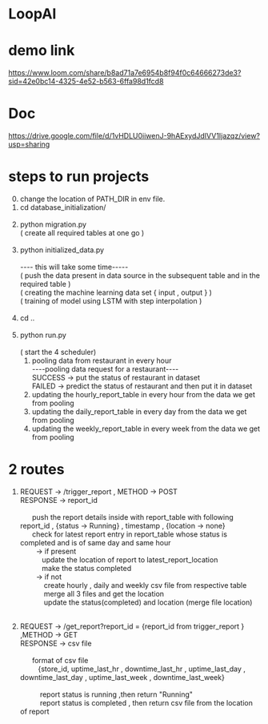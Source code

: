 # LoopAI

# demo link
  https://www.loom.com/share/b8ad71a7e6954b8f94f0c64666273de3?sid=42e0bc14-4325-4e52-b563-6ffa98d1fcd8

# Doc
  https://drive.google.com/file/d/1vHDLU0iiwenJ-9hAExydJdIVV1Ijazqz/view?usp=sharing

# steps to run projects
0) change the location of PATH_DIR in env file.
1) cd database_initialization/<br/><br/>
2) python migration.py<br/>
  ( create all required tables at one go )<br/><br/>
4) python initialized_data.py <br/><br/>
   ---- this will take some time-----<br/>
   ( push the data present in data source in the subsequent table and in the required table )<br/>
   ( creating the machine learning data set { input , output } )<br/>
   ( training of model using  LSTM  with step interpolation ) <br/><br/>
6) cd .. <br/><br/>
7) python run.py  <br/><br/>
   ( start the 4 scheduler) <br/>
      1) pooling data from restaurant in every hour <br/>
           ----pooling data request for a restaurant----<br/>
           SUCCESS ->  put the status of restaurant in dataset<br/>
           FAILED -> predict the status of restaurant and then put it in dataset<br/>
      3) updating the hourly_report_table in every hour from the data we get from pooling
      4) updating the daily_report_table in every day from the data we get from pooling
      5) updating the weekly_report_table in every week from the data we get from pooling
  


# 2 routes  
1)
     REQUEST ->  /trigger_report , METHOD -> POST <br/>
     RESPONSE -> report_id <br/><br/>
       &nbsp;&nbsp; &nbsp;&nbsp;  push the report details inside with report_table with following report_id  , {status -> Running} , timestamp , {location -> none}<br/>
        &nbsp;&nbsp; &nbsp;&nbsp; check for latest report entry in report_table whose status is completed  and is of same day and same hour<br/>
         &nbsp;&nbsp; &nbsp;&nbsp;&nbsp;&nbsp; -> if present <br/>
          &nbsp;&nbsp; &nbsp;&nbsp;&nbsp;&nbsp; &nbsp;&nbsp;   update the location of report to latest_report_location<br/>
          &nbsp;&nbsp; &nbsp;&nbsp;&nbsp;&nbsp; &nbsp;&nbsp;   make the status completed<br/>
         &nbsp;&nbsp; &nbsp;&nbsp;&nbsp;&nbsp; -> if not <br/>
           &nbsp;&nbsp; &nbsp;&nbsp; &nbsp;&nbsp; &nbsp;&nbsp;   create hourly , daily and weekly csv file from respective table<br/>
           &nbsp;&nbsp; &nbsp;&nbsp; &nbsp;&nbsp; &nbsp;&nbsp;   merge all 3 files and get the location<br/>
           &nbsp;&nbsp; &nbsp;&nbsp; &nbsp;&nbsp; &nbsp;&nbsp;   update the status(completed) and location (merge file location)<br/>
          <br/>
     
2)
     REQUEST -> /get_report?report_id = {report_id from trigger_report }   ,METHOD -> GET <br/>
     RESPONSE -> csv file  <br/><br/>
      &nbsp;&nbsp; &nbsp;&nbsp;            format of csv file <br/>
      &nbsp;&nbsp; &nbsp;&nbsp; &nbsp;&nbsp;             {store_id, uptime_last_hr , downtime_last_hr , uptime_last_day , downtime_last_day , uptime_last_week , downtime_last_week}<br/>
      <br/>
       &nbsp;&nbsp; &nbsp;&nbsp;&nbsp; &nbsp;&nbsp;      report status is running  ,then return "Running"<br/>
       &nbsp;&nbsp; &nbsp;&nbsp;&nbsp; &nbsp;&nbsp;        report status is completed , then return csv file from the location of report     <br/> 

                  
